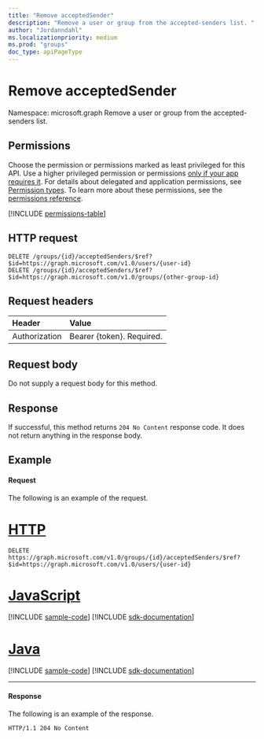 ```yaml
---
title: "Remove acceptedSender"
description: "Remove a user or group from the accepted-senders list. "
author: "Jordanndahl"
ms.localizationpriority: medium
ms.prod: "groups"
doc_type: apiPageType
---
```


# Remove acceptedSender

Namespace: microsoft.graph
Remove a user or group from the accepted-senders list.

## Permissions

Choose the permission or permissions marked as least privileged for this API. Use a higher privileged permission or permissions [only if your app requires it](/graph/permissions-overview#best-practices-for-using-microsoft-graph-permissions). For details about delegated and application permissions, see [Permission types](/graph/permissions-overview#permission-types). To learn more about these permissions, see the [permissions reference](/graph/permissions-reference).

<!-- { "blockType": "permissions", "name": "group_delete_acceptedsenders" } -->
[!INCLUDE [permissions-table](../includes/permissions/group-delete-acceptedsenders-permissions.md)]

## HTTP request

<!-- { "blockType": "ignored" } -->

```http
DELETE /groups/{id}/acceptedSenders/$ref?$id=https://graph.microsoft.com/v1.0/users/{user-id}
DELETE /groups/{id}/acceptedSenders/$ref?$id=https://graph.microsoft.com/v1.0/groups/{other-group-id}
```

## Request headers

| Header        | Value                     |
| :------------ | :------------------------ |
| Authorization | Bearer {token}. Required. |

## Request body

Do not supply a request body for this method.

## Response

If successful, this method returns `204 No Content` response code. It does not return anything in the response body.

## Example

#### Request

The following is an example of the request.

# [HTTP](#tab/http)

<!-- {
  "blockType": "request",
  "name": "delete_acceptedsenders_from_group"
}-->

```http
DELETE https://graph.microsoft.com/v1.0/groups/{id}/acceptedSenders/$ref?$id=https://graph.microsoft.com/v1.0/users/{user-id}
```

# [JavaScript](#tab/javascript)
[!INCLUDE [sample-code](../includes/snippets/javascript/delete-acceptedsenders-from-group-javascript-snippets.md)]
[!INCLUDE [sdk-documentation](../includes/snippets/snippets-sdk-documentation-link.md)]

# [Java](#tab/java)
[!INCLUDE [sample-code](../includes/snippets/java/delete-acceptedsenders-from-group-java-snippets.md)]
[!INCLUDE [sdk-documentation](../includes/snippets/snippets-sdk-documentation-link.md)]

---

#### Response

The following is an example of the response.

<!-- {
  "blockType": "response",
  "truncated": true
} -->

```http
HTTP/1.1 204 No Content
```

<!-- uuid: 8fcb5dbc-d5aa-4681-8e31-b001d5168d79
2015-10-25 14:57:30 UTC -->
<!-- {
  "type": "#page.annotation",
  "description": "Create acceptedSender",
  "keywords": "",
  "section": "documentation",
  "tocPath": "",
  "suppressions": [
  ]
}-->
